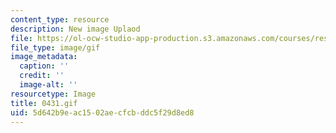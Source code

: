 ```yaml
---
content_type: resource
description: New image Uplaod
file: https://ol-ocw-studio-app-production.s3.amazonaws.com/courses/res-21g-01-kana-spring-2010/5d642b9eac1502aecfcbddc5f29d8ed8_0431.gif
file_type: image/gif
image_metadata:
  caption: ''
  credit: ''
  image-alt: ''
resourcetype: Image
title: 0431.gif
uid: 5d642b9e-ac15-02ae-cfcb-ddc5f29d8ed8
---
```

